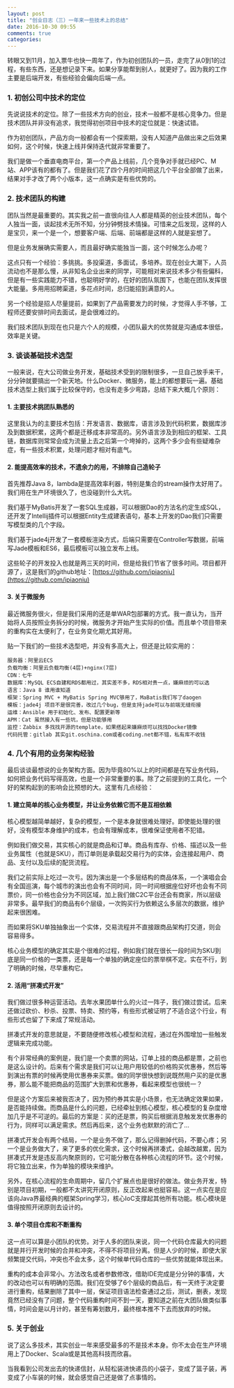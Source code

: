 ```yaml
---
layout: post
title: "创业日志（三）一年来一些技术上的总结"
date: 2016-10-30 09:55
comments: true
categories: 
---
```

转眼又到11月，加入票牛也快一周年了，作为初创团队的一员，走完了从0到1的过程，有些东西，还是想记录下来。如果分享能帮到别人，就更好了。因为我的工作主要是后端开发，有些经验会偏向后端一点。

### 1. 初创公司中技术的定位

先说说技术的定位。除了一些技术方向的创业，技术一般都不是核心竞争力。但是技术团队并非没有追求，我觉得初创项目中技术的定位就是：快速试错。

作为初创团队，产品方向一般都会有一个探索期，没有人知道产品做出来之后效果如何，这个时候，快速上线并保持迭代就非常重要了。

我们是做一个垂直电商平台，第一个产品上线前，几个竞争对手就已经PC、M站、APP该有的都有了。但是我们花了四个月的时间把这几个平台全部做了出来，结果对手才改了两个小版本，这一点确实是有些优势的。

### 2. 技术团队的构建

团队当然是最重要的。其实我之前一直很向往人人都是精英的创业技术团队，每个人独当一面，谈起技术无所不知，分分钟劈技术情操。可惜来之后发现，这样的人是宝贝，来一个是一个，想要客户端、后端、前端都是这样的人就是妄想了。

但是业务发展确实需要人，而且最好确实能独当一面，这个时候怎么办呢？

这点只有一个经验：多挑挑。多投渠道，多面试，多培养。现在创业大潮下，人员流动也不是那么慢，从非知名企业出来的同学，可能相对来说技术多少有些偏科，但是有一些实践能力不错，也聪明好学的，在好的团队氛围下，也能在团队发挥很大能量。多用用招聘渠道，多花点时间，总归能招到满意的人。

另一个经验是招人尽量提前，如果到了产品需要发力的时候，才觉得人手不够，工程师还要安排时间去面试，是会很难过的。

我们技术团队到现在也只是六个人的规模，小团队最大的优势就是沟通成本很低，效率是关键。

### 3. 谈谈基础技术选型

一般来说，在大公司做业务开发，基础技术受到的限制很多，一旦自己放手来干，分分钟就要搞出一个新天地。什么Docker、微服务，能上的都想要玩一遍。基础技术选型上我们属于比较保守的，也没有走多少弯路，总结下来大概几个原则：

#### 1. 主要技术挑团队熟悉的

这里我认为的主要技术包括：开发语言、数据库，语言涉及到代码积累，数据库涉及到数据积累，这两个都是迁移成本非常高的。另外语言涉及到相应的框架、工具链，数据库则常常会成为流量上去之后第一个垮掉的，这两个多少会有些疑难杂症，有一些技术积累，处理问题才相对有底气。

#### 2. 能提高效率的技术，不遗余力的用，不排除自己造轮子

首先推荐Java 8，lambda是提高效率利器，特别是集合的stream操作太好用了。我们用在生产环境很久了，也没碰到什么大坑。

我们基于MyBatis开发了一套SQL生成器，可以根据Dao的方法名约定生成SQL，还开发了Intellij插件可以根据Entity生成建表语句，基本上开发的Dao我们只需要写模型类的几个字段。

我们基于jade4j开发了一套模板渲染方式，后端只需要在Controller写数据，前端写Jade模板和ES6，最后模板可以独立发布上线。

这些轮子的开发投入也就是两三天的时间，但是给我们节省了很多时间。项目都开源了，这是我们的github地址：[https://github.com/ipiaoniu](https://github.com/ipiaoniu)

#### 3. 关于微服务

最近微服务很火，但是我们采用的还是单WAR包部署的方式。我一直认为，当开始将人员按照业务拆分的时候，微服务才开始产生实际的价值。而且单个项目带来的重构实在太便利了，在业务变化期尤其好用。

贴一下我们的一些技术选型吧，并没有多高大上，但还是比较实用的：

	服务器：阿里云ECS
	负载均衡：阿里云负载均衡(4层)+nginx(7层)
	CDN：七牛
	数据库：MySQL ECS自建和RDS都用过，其实差不多，RDS相对贵一点，嫌麻烦的可以选
	语言：Java 8 谁用谁知道
	框架：Spring MVC + MyBatis Spring MVC够用了，MaBatis我们写了daogen
	模板：jade4j 项目不是很完善，改过几个bug，但是支持jade可以与前端无缝衔接
	运维：Ansible 用于初始化、发布、配置更新等
	APM：Cat 虽然接入有一些坑，但是功能够用
	监控：Zabbix 多找找开源的template，如果搭起来嫌麻烦可以找找Docker镜像
	代码托管：gitlab 其实git.oschina.com或者coding.net都不错，私有库不收钱

### 4. 几个有用的业务架构经验

最后谈谈最想说的业务架构方面。因为毕竟80%以上的时间都是在写业务代码，如何把业务代码写得高效，也是一个非常重要的事。除了之前提到的工具化，一个好的架构起到的影响会比预想的大。这里有几点经验：

#### 1. 建立简单的核心业务模型，并让业务依赖它而不是互相依赖

核心模型越简单越好，复杂的模型，一个是本身就很难处理好。即使能处理的很好，没有模型本身维护的成本，也会有理解成本，很难保证使用者不犯错。

例如我们做交易，其实核心的就是商品和订单。商品有库存、价格、描述以及一些业务属性（也就是SKU），而订单则是承载起交易行为的实体，会连接起用户、商品、支付以及后续的配货流程。

我们之前实际上吃过一次亏。因为演出是一个多层结构的商品体系，一个演唱会会有全国巡演，每个城市的演出也会有不同时间，同一时间根据座位好坏也会有不同票价，同一价格也会分为不同区域，加上我们做C2C平台还会有商家，所以层级非常多。最早我们的商品有6个层级，一次购买行为依赖这么多层次的数据，维护起来很困难。

而如果将SKU单独抽象出一个实体，交易流程并不直接跟商品架构打交道，则会容易得多。

核心业务模型的确定其实是个很难的过程，例如我们就在很长一段时间为SKU到底是同一价格的一类票，还是每一个单独的确定座位的票举棋不定。实在不行，到了明确的时候，尽早重构它。

#### 2. 活用“拼凑式开发”

我们做过很多种运营活动。去年水果团单什么的火过一阵子，我们做过尝试。后来还做过砍价、秒杀、投票、特卖、预约等，有些形式被证明了不适合这个行业，有些形式也留了下来成了常规活动。

拼凑式开发的意思就是，不要随便修改核心模型和流程，通过在外围增加一些触发逻辑来完成功能。

有个非常经典的案例是，我们是一个卖票的网站，订单上挂的商品都是票，之前也是这么设计的。后来有个需求是我们可以让用户用较低的价格购买优惠券，然后等到演出有票的时候再使用优惠券来买票。做的同学很快想到说既然用户买的是优惠券，那么能不能把商品的范围扩大到票和优惠券，看起来模型也很统一？

但是这个方案后来被我否决了，因为预约券其实是小场景，也无法确定效果如果，是否能持续做。而商品是什么的问题，已经牵扯到核心模型，核心模型的复杂度增加几乎是不可逆的。最后的方案是：买的还是票，购买后根据消息触发发优惠券的行为，同样可以满足需求。然后再后来，这个业务也默默的消亡了…

拼凑式开发会有两个结局，一个是业务不做了，那么记得删掉代码，不要心疼；另一个是业务做大了，来了更多的优化需求，这个时候再拼凑式，会越改越累，因为拼凑式开发是违反高内聚原则的，它可能分散在各种核心流程的环节。这个时候，将它独立出来，作为单独的模块来维护。

另外，在核心流程的生命周期中，留几个扩展点也是很好的做法。做业务开发，特别是项目初期，一般都不太讲究开闭原则，反正改起来也挺容易。这一点实在是应该向Java界最经典的框架Spring学习，核心IoC支撑起其他所有功能。核心模块是值得按照开闭原则去设计的。

#### 3. 单个项目仓库和不断重构

这一点可以算是小团队的优势。对于人多的团队来说，同一个代码仓库最大的问题就是并行开发时候的合并和冲突，不得不将项目分离。但是人少的时候，即使大家频繁提交代码，冲突也不会太多，这个时候单代码仓库的一些优势就能体现出来。

重构的成本会非常小。方法改名或者参数修改，借助IDE完成是分分钟的事情，大的改动也可以有明确的范围。我们在受够了6个层级的商品后，有一天终于决定要进行重构，结果删除了其中一层，保证项目语法检查通过之后，测试，删表，发现竟然已经没有了问题，整个代码重构时间不到一天，要知道之前在大团队做类似事情，时间会是以月计的，甚至有筹划数月，最终根本推不下去而放弃的时候。

### 5. 关于创业

说了这么多技术，其实创业一年来感受最多的不是技术本身。你不太会在生产环境用上了Docker、Scala或是其他高科技而欣喜。

当我看到公司发出去的快递信封，从轻松装进快递员的小袋子，变成了篮子装，再变成了小车装的时候，就会感觉自己还是做了点事情的。